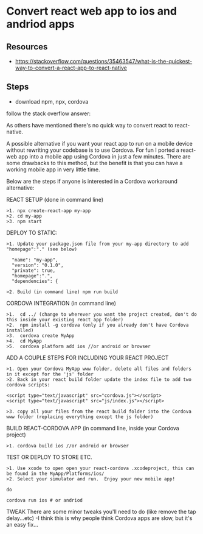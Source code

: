 # Convert react web app to ios and andriod apps

## Resources 

- https://stackoverflow.com/questions/35463547/what-is-the-quickest-way-to-convert-a-react-app-to-react-native


## Steps

- download npm, npx, cordova 

follow the stack overflow answer:

As others have mentioned there's no quick way to convert react to react-native.

A possible alternative if you want your react app to run on a mobile device without rewriting your codebase is to use Cordova.  For fun I ported a react-web app into a mobile app using Cordova in just a few minutes.  There are some drawbacks to this method, but the benefit is that you can have a working mobile app in very little time.

Below are the steps if anyone is interested in a Cordova workaround alternative:

REACT SETUP (done in command line)
````
>1. npx create-react-app my-app
>2. cd my-app
>3. npm start
````
DEPLOY TO STATIC:
````
>1. Update your package.json file from your my-app directory to add "homepage":"." (see below)

  "name": "my-app",
  "version": "0.1.0",
  "private": true,
  "homepage":".",
  "dependencies": {
````
```` 
>2. Build (in command line) npm run build
````
CORDOVA INTEGRATION (in command line)
````
>1.  cd ../ (change to wherever you want the project created, don't do this inside your existing react app folder)
>2.  npm install -g cordova (only if you already don't have Cordova installed)
>3.  cordova create MyApp 
>4.  cd MyApp
>5.  cordova platform add ios //or android or browser
````
ADD A COUPLE STEPS FOR INCLUDING YOUR REACT PROJECT
````
>1. Open your Cordova MyApp www folder, delete all files and folders in it except for the 'js' folder
>2. Back in your react build folder update the index file to add two cordova scripts:
````
````
<script type="text/javascript" src="cordova.js"></script>
<script type="text/javascript" src="js/index.js"></script>
````
````
>3. copy all your files from the react build folder into the Cordova www folder (replacing everything except the js folder)
````
BUILD REACT-CORDOVA APP (in command line, inside your Cordova project)
````
>1. cordova build ios //or android or browser
````
TEST OR DEPLOY TO STORE ETC.
````
>1. Use xcode to open open your react-cordova .xcodeproject, this can be found in the MyApp/Platforms/ios/
>2. Select your simulator and run.  Enjoy your new mobile app!
 
do 

cordova run ios # or andriod
````
TWEAK
There are some minor tweaks you'll need to do (like remove the tap delay...etc) 
-I think this is why people think Cordova apps are slow, but it's an easy fix...




